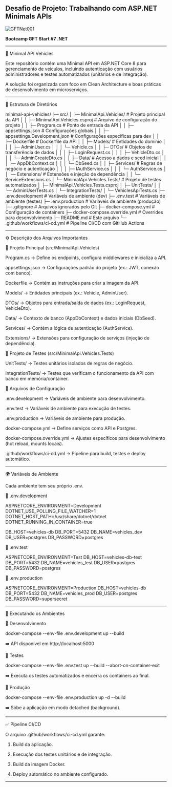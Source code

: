 ## Desafio de Projeto:  Trabalhando com ASP.NET Minimals APIs

![GFTNet001](https://github.com/user-attachments/assets/19323aba-1ed5-40ee-9a9f-0f42f578b800)


**Bootcamp GFT Start #7 .NET**

---

📘 Minimal API Vehicles

Este repositório contém uma Minimal API em ASP.NET Core 8 para gerenciamento de veículos, incluindo autenticação com usuários administradores e testes automatizados (unitários e de integração).

A solução foi organizada com foco em Clean Architecture e boas práticas de desenvolvimento em microserviços.


---

📂 Estrutura de Diretórios

minimal-api-vehicles/
├─ src/
│  ├─ MinimalApi.Vehicles/              # Projeto principal da API
│  │  ├─ MinimalApi.Vehicles.csproj     # Arquivo de configuração do projeto
│  │  ├─ Program.cs                     # Ponto de entrada da API
│  │  ├─ appsettings.json               # Configurações globais
│  │  ├─ appsettings.Development.json   # Configurações específicas para dev
│  │  ├─ Dockerfile                     # Dockerfile da API
│  │  ├─ Models/                        # Entidades do domínio
│  │  │  ├─ AdminUser.cs
│  │  │  └─ Vehicle.cs
│  │  ├─ DTOs/                          # Objetos de transferência de dados
│  │  │  ├─ LoginRequest.cs
│  │  │  ├─ VehicleDto.cs
│  │  │  └─ AdminCreateDto.cs
│  │  ├─ Data/                          # Acesso a dados e seed inicial
│  │  │  ├─ AppDbContext.cs
│  │  │  └─ DbSeed.cs
│  │  ├─ Services/                      # Regras de negócio e autenticação
│  │  │  ├─ IAuthService.cs
│  │  │  └─ AuthService.cs
│  │  └─ Extensions/                    # Extensões e injeção de dependência
│  │     └─ ServiceExtensions.cs
│  └─ MinimalApi.Vehicles.Tests/        # Projeto de testes automatizados
│     ├─ MinimalApi.Vehicles.Tests.csproj
│     ├─ UnitTests/
│     │  └─ AdminUserTests.cs
│     └─ IntegrationTests/
│        └─ VehiclesApiTests.cs
├─ .env.development                     # Variáveis de ambiente (dev)
├─ .env.test                            # Variáveis de ambiente (testes)
├─ .env.production                      # Variáveis de ambiente (produção)
├─ .gitignore                           # Arquivos ignorados pelo Git
├─ docker-compose.yml                   # Configuração de containers
├─ docker-compose.override.yml          # Overrides para desenvolvimento
├─ README.md                            # Este arquivo
└─ .github/workflows/ci-cd.yml          # Pipeline CI/CD com GitHub Actions


---

⚙️ Descrição dos Arquivos Importantes

🔹 Projeto Principal (src/MinimalApi.Vehicles)

Program.cs → Define os endpoints, configura middlewares e inicializa a API.

appsettings.json → Configurações padrão do projeto (ex.: JWT, conexão com banco).

Dockerfile → Contém as instruções para criar a imagem da API.

Models/ → Entidades principais (ex.: Vehicle, AdminUser).

DTOs/ → Objetos para entrada/saída de dados (ex.: LoginRequest, VehicleDto).

Data/ → Contexto de banco (AppDbContext) e dados iniciais (DbSeed).

Services/ → Contém a lógica de autenticação (AuthService).

Extensions/ → Extensões para configuração de serviços (injeção de dependência).


🔹 Projeto de Testes (src/MinimalApi.Vehicles.Tests)

UnitTests/ → Testes unitários isolados de regras de negócio.

IntegrationTests/ → Testes que verificam o funcionamento da API com banco em memória/container.


🔹 Arquivos de Configuração

.env.development → Variáveis de ambiente para desenvolvimento.

.env.test → Variáveis de ambiente para execução de testes.

.env.production → Variáveis de ambiente para produção.

docker-compose.yml → Define serviços como API e Postgres.

docker-compose.override.yml → Ajustes específicos para desenvolvimento (hot reload, mounts locais).

.github/workflows/ci-cd.yml → Pipeline para build, testes e deploy automático.



---

🌍 Variáveis de Ambiente

Cada ambiente tem seu próprio .env.

📌 .env.development

ASPNETCORE_ENVIRONMENT=Development
DOTNET_USE_POLLING_FILE_WATCHER=1
DOTNET_HOST_PATH=/usr/share/dotnet/dotnet
DOTNET_RUNNING_IN_CONTAINER=true

DB_HOST=vehicles-db
DB_PORT=5432
DB_NAME=vehicles_dev
DB_USER=postgres
DB_PASSWORD=postgres

📌 .env.test

ASPNETCORE_ENVIRONMENT=Test
DB_HOST=vehicles-db-test
DB_PORT=5432
DB_NAME=vehicles_test
DB_USER=postgres
DB_PASSWORD=postgres

📌 .env.production

ASPNETCORE_ENVIRONMENT=Production
DB_HOST=vehicles-db
DB_PORT=5432
DB_NAME=vehicles_prod
DB_USER=postgres
DB_PASSWORD=supersecret


---

🐳 Executando os Ambientes

🔹 Desenvolvimento

docker-compose --env-file .env.development up --build

➡️ API disponível em http://localhost:5000

🔹 Testes

docker-compose --env-file .env.test up --build --abort-on-container-exit

➡️ Executa os testes automatizados e encerra os containers ao final.

🔹 Produção

docker-compose --env-file .env.production up -d --build

➡️ Sobe a aplicação em modo detached (background).


---

✅ Pipeline CI/CD

O arquivo .github/workflows/ci-cd.yml garante:

1. Build da aplicação.


2. Execução dos testes unitários e de integração.


3. Build da imagem Docker.


4. Deploy automático no ambiente configurado.




---





